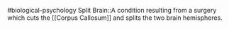 #biological-psychology 
Split Brain::A condition resulting from a surgery which cuts the [[Corpus Callosum]] and splits the two brain hemispheres.